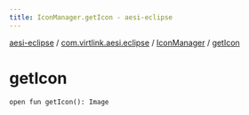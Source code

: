 ```yaml
---
title: IconManager.getIcon - aesi-eclipse
---
```


[aesi-eclipse](../../index.html) / [com.virtlink.aesi.eclipse](../index.html) / [IconManager](index.html) / [getIcon](.)

# getIcon

`open fun getIcon(): Image`
